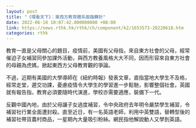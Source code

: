 ```yaml
---
layout: post
title: "《環看天下》：東西方教育體系面臨轉折"
date: 2022-06-18 10:07:42.000000000 +08:00
link: https://news.rthk.hk/rthk/ch/component/k2/1653573-20220618.htm
categories: rthk
---
```


教育一直是父母關心的題目，疫情前，美國有父母指，來自東方社會的父母，經常催迫子女補習同參加課外活動，與西方教養風格大大不同，因而形容來自東方社會的母親為虎媽，掀起東西方父母教育觀的爭論。

不過，近期有美國的大學導師在《紐約時報》發表文章，直指當地大學生不及格，經常走堂，遲交功課，憂慮疫情令大學生的學習進一步鬆馳，影響整個社會。英國就有報告指，教育必須要隨時代演進，學校亦需要適應，裝備下一代。

反觀中國內地，由於父母讓子女過度補習，令中央政府去年明令嚴禁學生補習，令補習社行業全面遭封殺。直至近日，有一名英語老師，利用中英雙語，替轉型後的補習社帶貨農村商品，一星期內大量吸引粉絲。網民指他解說動人又學到英語。
